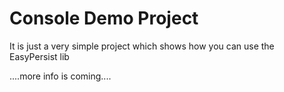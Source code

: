 # Console Demo Project

It is just a very simple project which shows how you can use the EasyPersist lib

....more info is coming....
